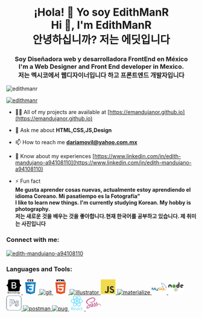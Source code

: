 <h1 align="center">¡Hola! 👋 Yo soy EdithManR <br>Hi 👋, I'm EdithManR <br> 안녕하십니까? 저는 에딧입니다</h1>
<h3 align="center">Soy Diseñadora web y desarrolladora FrontEnd en México <br>I'm a Web Designer and Front End developer in Mexico. <br>저는 멕시코에서 웹디자이너입니다 하고 프론트엔드 개발자입니다</h3>

<p align="left"> <img src="https://komarev.com/ghpvc/?username=edithmanr&label=Profile%20views&color=0e75b6&style=flat" alt="edithmanr" /> </p>

<p align="left"> <a href="https://github.com/ryo-ma/github-profile-trophy"><img src="https://github-profile-trophy.vercel.app/?username=edithmanr" alt="edithmanr" /></a> </p>

- 👨‍💻 All of my projects are available at [https://emandujanor.github.io](https://emandujanor.github.io)

- 💬 Ask me about **HTML,CSS,JS,Design**

- 📫 How to reach me **dariamovil@yahoo.com.mx**

- 📄 Know about my experiences [https://www.linkedin.com/in/edith-mandujano-a94108110](https://www.linkedin.com/in/edith-mandujano-a94108110)

- ⚡ Fun fact <br> **Me gusta aprender cosas nuevas, actualmente estoy aprendiendo el idioma Coreano. Mi pasatiempo es la Fotografía" <br>I like to learn new things. I'm currently studying Korean. My hobby is photography. <br> 저는 새로운 것을 배우는 것을 좋아합니다.현재 한국어를 공부하고 있습니다. 제 취미는 사진입니다**

<h3 align="left">Connect with me:</h3>
<p align="left">
<a href="https://linkedin.com/in/edith-mandujano-a94108110" target="blank"><img align="center" src="https://raw.githubusercontent.com/rahuldkjain/github-profile-readme-generator/master/src/images/icons/Social/linked-in-alt.svg" alt="edith-mandujano-a94108110" height="30" width="40" /></a>
</p>

<h3 align="left">Languages and Tools:</h3>
<p align="left"> <a href="https://getbootstrap.com" target="_blank" rel="noreferrer"> <img src="https://raw.githubusercontent.com/devicons/devicon/master/icons/bootstrap/bootstrap-plain-wordmark.svg" alt="bootstrap" width="40" height="40"/> </a> <a href="https://www.w3schools.com/css/" target="_blank" rel="noreferrer"> <img src="https://raw.githubusercontent.com/devicons/devicon/master/icons/css3/css3-original-wordmark.svg" alt="css3" width="40" height="40"/> </a> <a href="https://expressjs.com" target="_blank" rel="noreferrer">  <a href="https://git-scm.com/" target="_blank" rel="noreferrer"> <img src="https://www.vectorlogo.zone/logos/git-scm/git-scm-icon.svg" alt="git" width="40" height="40"/> </a> <a href="https://www.w3.org/html/" target="_blank" rel="noreferrer"> <img src="https://raw.githubusercontent.com/devicons/devicon/master/icons/html5/html5-original-wordmark.svg" alt="html5" width="40" height="40"/> </a> <a href="https://www.adobe.com/in/products/illustrator.html" target="_blank" rel="noreferrer"> <img src="https://www.vectorlogo.zone/logos/adobe_illustrator/adobe_illustrator-icon.svg" alt="illustrator" width="40" height="40"/> </a> <a href="https://developer.mozilla.org/en-US/docs/Web/JavaScript" target="_blank" rel="noreferrer"> <img src="https://raw.githubusercontent.com/devicons/devicon/master/icons/javascript/javascript-original.svg" alt="javascript" width="40" height="40"/> </a> <a href="https://materializecss.com/" target="_blank" rel="noreferrer"> <img src="https://raw.githubusercontent.com/prplx/svg-logos/5585531d45d294869c4eaab4d7cf2e9c167710a9/svg/materialize.svg" alt="materialize" width="40" height="40"/> </a> <a href="https://www.mysql.com/" target="_blank" rel="noreferrer"> <img src="https://raw.githubusercontent.com/devicons/devicon/master/icons/mysql/mysql-original-wordmark.svg" alt="mysql" width="40" height="40"/> </a> <a href="https://nodejs.org" target="_blank" rel="noreferrer"> <img src="https://raw.githubusercontent.com/devicons/devicon/master/icons/nodejs/nodejs-original-wordmark.svg" alt="nodejs" width="40" height="40"/> </a> <a href="https://www.photoshop.com/en" target="_blank" rel="noreferrer"> <img src="https://raw.githubusercontent.com/devicons/devicon/master/icons/photoshop/photoshop-line.svg" alt="photoshop" width="40" height="40"/> </a> <a href="https://postman.com" target="_blank" rel="noreferrer"> <img src="https://www.vectorlogo.zone/logos/getpostman/getpostman-icon.svg" alt="postman" width="40" height="40"/> </a> <a href="https://pugjs.org" target="_blank" rel="noreferrer"> <img src="https://cdn.worldvectorlogo.com/logos/pug.svg" alt="pug" width="40" height="40"/> </a> <a href="https://reactjs.org/" target="_blank" rel="noreferrer"> <img src="https://raw.githubusercontent.com/devicons/devicon/master/icons/react/react-original-wordmark.svg" alt="react" width="40" height="40"/> </a> <a href="https://sass-lang.com" target="_blank" rel="noreferrer"> <img src="https://raw.githubusercontent.com/devicons/devicon/master/icons/sass/sass-original.svg" alt="sass" width="40" height="40"/> </a> </p>

<!--<p><img align="left" src="https://github-readme-stats.vercel.app/api/top-langs?username=edithmanr&show_icons=true&locale=en&layout=compact" alt="edithmanr" /></p>

<p>&nbsp;<img align="center" src="https://github-readme-stats.vercel.app/api?username=edithmanr&show_icons=true&locale=en" alt="edithmanr" /></p>

<p><img align="center" src="https://github-readme-streak-stats.herokuapp.com/?user=edithmanr&" alt="edithmanr" /></p>-->
